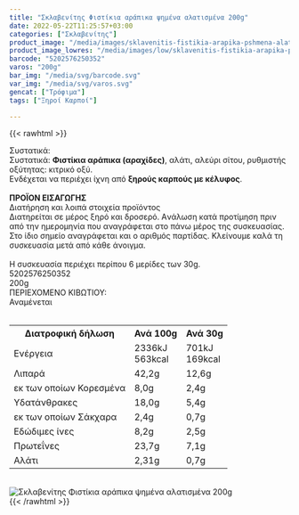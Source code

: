 ```yaml
---
title: "Σκλαβενίτης Φιστίκια αράπικα ψημένα αλατισμένα 200g"
date: 2022-05-22T11:25:57+03:00
categories: ["Σκλαβενίτης"]
product_image: "/media/images/sklavenitis-fistikia-arapika-pshmena-alatismena-200g.jpg"
product_image_lowres: "/media/images/low/sklavenitis-fistikia-arapika-pshmena-alatismena-200g.jpg"
barcode: "5202576250352"
varos: "200g"
bar_img: "/media/svg/barcode.svg"
var_img: "/media/svg/varos.svg"
gencat: ["Τρόφιμα"]
tags: ["Ξηροί Καρποί"]

---
```

{{< rawhtml >}}

<div class="sload491"><div class="product"><div id="sistatika">Συστατικά:</div><div class="alltext">Συστατικά: <b>Φιστίκια αράπικα (αραχίδες)</b>, αλάτι, αλεύρι σίτου, ρυθμιστής οξύτητας: κιτρικό οξύ.<br>Ενδέχεται να περιέχει ίχνη από <b>ξηρούς καρπούς με κέλυφος</b>.<br><br><b>ΠΡΟΪΟΝ ΕΙΣΑΓΩΓΗΣ</b></div><div id="loipa">Διατήρηση και λοιπά στοιχεία προϊόντος</div><div class="alltext">Διατηρείται σε μέρος ξηρό και δροσερό. Aνάλωση κατά προτίμηση πριν από την ημερομηνία που αναγράφεται στο πάνω μέρος της συσκευασίας. Στο ίδιο σημείο αναγράφεται και ο αριθμός παρτίδας. Κλείνουμε καλά τη συσκευασία μετά από κάθε άνοιγμα.<br><br>Η συσκευασία περιέχει περίπου 6 μερίδες των 30g.</div><div id="barcode"><div id="barimage1"></div><span id="bartext">5202576250352</span></div><div id="varos"><div id="varosimage1"></div><span id="varostext">200g</span></div><div id="kivotio">ΠΕΡΙΕΧΟΜΕΝΟ ΚΙΒΩΤΙΟΥ:<br>Αναμένεται</div><br><div class="tabout"><table id="diatable"><tbody><tr><th>Διατροφική δήλωση</th><th>Ανά 100g</th><th>Ανά 30g</th></tr><tr><td class="texr2">Ενέργεια</td><td class="texr">2336kJ<br>563kcal</td><td class="texr">701kJ<br>169kcal</td></tr><tr><td class="texr2">Λιπαρά</td><td class="texr">42,2g</td><td class="texr">12,6g</td></tr><tr><td class="gray">εκ των οποίων Κορεσµένα</td><td class="gray2">8,0g</td><td class="gray2">2,4g</td></tr><tr><td class="texr2">Yδατάνθρακες</td><td class="texr">18,0g</td><td class="texr">5,4g</td></tr><tr><td class="gray">εκ των οποίων Σάκχαρα</td><td class="gray2">2,4g</td><td class="gray2">0,7g</td></tr><tr><td class="texr2">Eδώδιμες ίνες</td><td class="texr">8,2g</td><td class="texr">2,5g</td></tr><tr><td class="texr2">Πρωτεΐνες</td><td class="texr">23,7g</td><td class="texr">7,1g</td></tr><tr><td class="texr2">Αλάτι</td><td class="texr">2,31g</td><td class="texr">0,7g</td></tr></tbody></table></div><br><div class="pimg"><img alt="Σκλαβενίτης Φιστίκια αράπικα ψημένα αλατισμένα 200g" title="Σκλαβενίτης Φιστίκια αράπικα ψημένα αλατισμένα 200g" src="/media/images/sklavenitis-fistikia-arapika-pshmena-alatismena-200g.jpg"></div></div></div>
{{< /rawhtml >}}


